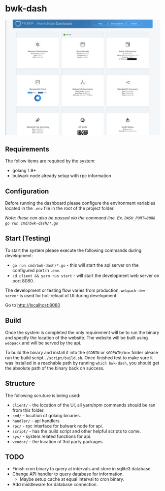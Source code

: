 # bwk-dash

![Bulwark Home Node Dashboard](/client/src/img/screenshot.png?raw=true "Bulwark Home Node Dashboard")

## Requirements
The follow items are required by the system:
- golang 1.9+
- bulwark node already setup with rpc information


## Configuration
Before running the dashboard please configure the environment variables located in the ```.env``` file in the root of the project folder.

*Note: these can also be passed via the command line.  Ex. ```DASH_PORT=8888 go run cmd/bwk-dash/*.go```*


## Start (Testing)
To start the system please execute the following commands during development:
- ```go run cmd/bwk-dash/*.go``` - this will start the api server on the configured port in ```.env```.
- ```cd client && yarn run start``` - will start the development web server on port 8080.

The development or testing flow varies from production, ```webpack-dev-server``` is used for hot-reload of UI during development.

Go to [http://localhost:8080](http://localhost:8080)


## Build
Once the system is completed the only requirement will be to run the binary and specify the location of the website. 
The website will be built using ```webpack``` and will be served by the api. 

To build the binary and install it into the ```$GOBIN``` or ```$GOPATH/bin``` folder please run the build script ```./script/build.sh```.  Once finished test to make sure it was installed in a reachable path by running ```which bwk-dash```, you should get the absolute path of the binary back on success.


## Structure
The following scruture is being used:
- ```client/``` - the location of the UI, all yarn/npm commands should be ran from this folder.
- ```cmd/``` - location of golang binaries.
- ```handler/``` - api handlers
- ```rpc/``` - rpc interface for bulwark node for api.
- ```script/``` - has the build script and other helpful scripts to come.
- ```sys/``` - system related functions for api.
- ```vendor/``` - the location of 3rd party packages.


## TODO
- Finish cron binary to query at intervals and store in sqlite3 database.
- Change API handler to query database for information.
  - Maybe setup cache at equal interval to cron binary.
- Add middleware for database connection.
